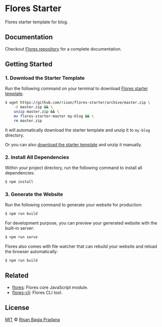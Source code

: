 # Flores Starter

Flores starter template for blog.

## Documentation

Checkout [Flores repository](https://github.com/risan/flores#flores) for a complete documentation.

## Getting Started

### 1. Download the Starter Template

Run the following command on your terminal to download [Flores starter template](https://github.com/risan/flores-starter).

```bash
$ wget https://github.com/risan/flores-starter/archive/master.zip \
    -O master.zip && \
    unzip master.zip && \
    mv flores-starter-master my-blog && \
    rm master.zip
```

It will automatically download the starter template and unzip it to `my-blog` directory.

Or you can also [download the starter template](https://github.com/risan/flores-starter/archive/master.zip) and unzip it manually.

### 2. Install All Dependencies

Within your project directory, run the following command to install all dependencies:

```bash
$ npm install
```

### 3. Generate the Website

Run the following command to generate your website for production:

```bash
$ npm run build
```

For development purpose, you can preview your generated website with the built-in server:

```bash
$ npm run serve
```

Flores also comes with file watcher that can rebuild your website and reload the browser automatically:

```bash
$ npm run build
```

## Related

* [flores](https://github.com/risan/flores): Flores core JavaScript module.
* [flores-cli](https://github.com/risan/flores-cli): Flores CLI tool.

## License

[MIT](https://github.com/risan/flores-starter/blob/master/LICENSE) © [Risan Bagja Pradana](https://bagja.net)
